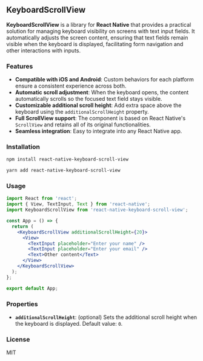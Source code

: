 ## KeyboardScrollView

**KeyboardScrollView** is a library for **React Native** that provides a practical solution for managing keyboard visibility on screens with text input fields. It automatically adjusts the screen content, ensuring that text fields remain visible when the keyboard is displayed, facilitating form navigation and other interactions with inputs.

### Features

- **Compatible with iOS and Android**: Custom behaviors for each platform ensure a consistent experience across both.
- **Automatic scroll adjustment**: When the keyboard opens, the content automatically scrolls so the focused text field stays visible.
- **Customizable additional scroll height**: Add extra space above the keyboard using the `additionalScrollHeight` property.
- **Full ScrollView support**: The component is based on React Native's `ScrollView` and retains all of its original functionalities.
- **Seamless integration**: Easy to integrate into any React Native app.

### Installation

```bash
npm install react-native-keyboard-scroll-view
```

```bash
yarn add react-native-keyboard-scroll-view
```

### Usage

```jsx
import React from 'react';
import { View, TextInput, Text } from 'react-native';
import KeyboardScrollView from 'react-native-keyboard-scroll-view';

const App = () => {
  return (
    <KeyboardScrollView additionalScrollHeight={20}>
      <View>
        <TextInput placeholder="Enter your name" />
        <TextInput placeholder="Enter your email" />
        <Text>Other content</Text>
      </View>
    </KeyboardScrollView>
  );
};

export default App;
```

### Properties

- **`additionalScrollHeight`**: (optional) Sets the additional scroll height when the keyboard is displayed. Default value: `0`.

### License

MIT
